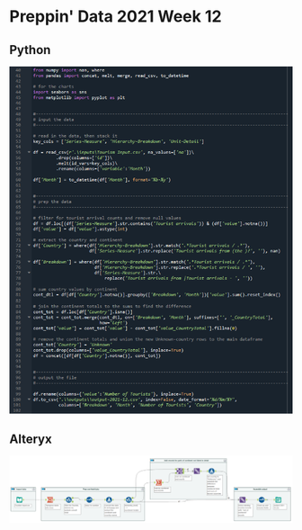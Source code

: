 # Preppin' Data 2021 Week 12

## Python
<a href="preppin-data-2021-12.py">
<img src="img-python-code-2021-12.png?raw=true" alt="Python code">
</a>

## Alteryx
<a href="/preppin-data-2021-12.yxmd">
<img src="img-alteryx-2021-12.png?raw=true" alt="Alteryx workflow">
</a>